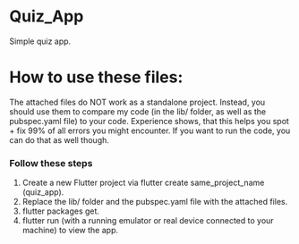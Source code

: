 # Quiz_App
Simple quiz app.

# How to use these files:

The attached files do NOT work as a standalone project.
Instead, you should use them to compare my code (in the lib/ folder, as well as the pubspec.yaml file) to your code. Experience shows, that this helps you spot + fix 99% of all errors you might encounter.
If you want to run the code, you can do that as well though.
### Follow these steps
  1) Create a new Flutter project via flutter create same_project_name (quiz_app).
  2) Replace the lib/ folder and the pubspec.yaml file with the attached files.
  3) flutter packages get.
  4) flutter run (with a running emulator or real device connected to your machine) to view the app.
